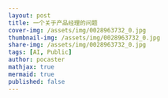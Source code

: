 ```yaml
---
layout: post
title: 一个关于产品经理的问题
cover-img: /assets/img/0028963732_0.jpg
thumbnail-img: /assets/img/0028963732_0.jpg
share-img: /assets/img/0028963732_0.jpg
tags: [AI, Public]
author: pocaster
mathjax: true
mermaid: true 
published: false
---
```




